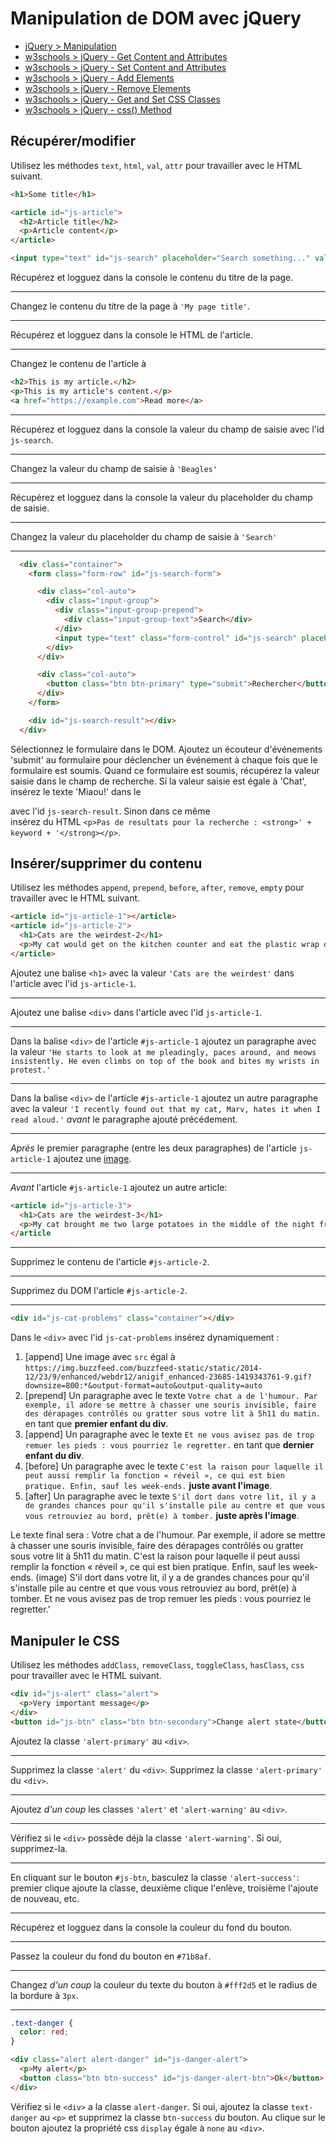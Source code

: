 # Manipulation de DOM avec jQuery

+ [jQuery > Manipulation](https://api.jquery.com/category/manipulation/)
+ [w3schools > jQuery - Get Content and Attributes](https://www.w3schools.com/jquery/jquery_dom_get.asp)
+ [w3schools > jQuery - Set Content and Attributes](https://www.w3schools.com/jquery/jquery_dom_set.asp)
+ [w3schools > jQuery - Add Elements](https://www.w3schools.com/jquery/jquery_dom_add.asp)
+ [w3schools > jQuery - Remove Elements](https://www.w3schools.com/jquery/jquery_dom_remove.asp)
+ [w3schools > jQuery - Get and Set CSS Classes](https://www.w3schools.com/jquery/jquery_css_classes.asp)
+ [w3schools > jQuery - css() Method](https://www.w3schools.com/jquery/jquery_css.asp)

## Récupérer/modifier

Utilisez les méthodes `text`, `html`, `val`, `attr` pour travailler avec le HTML suivant.

```html
<h1>Some title</h1>

<article id="js-article">
  <h2>Article title</h2>
  <p>Article content</p>
</article>

<input type="text" id="js-search" placeholder="Search something..." value="Poodles">
```

Récupérez et logguez dans la console le contenu du titre de la page.

---
Changez le contenu du titre de la page à `'My page title'`.

---
Récupérez et logguez dans la console le HTML de l'article.

---
Changez le contenu de l'article à 

```html
<h2>This is my article.</h2>
<p>This is my article's content.</p>
<a href="https://example.com">Read more</a>
```

---
Récupérez et logguez dans la console la valeur du champ de saisie avec l'id `js-search`.

---
Changez la valeur du champ de saisie à `'Beagles'`

---
Récupérez et logguez dans la console la valeur du placeholder du champ de saisie.

---
Changez la valeur du placeholder du champ de saisie à `'Search'`

<!-- ---
Ajoutez un attribut `data-article-id` avec la valeur `1` à l'article avec l'id `js-article`. Pour en savoir plus sur les attributs de données: [https://developer.mozilla.org/en-US/docs/Learn/HTML/Howto/Use_data_attributes](https://developer.mozilla.org/en-US/docs/Learn/HTML/Howto/Use_data_attributes). -->

<!-- ---
Récupérez et logguez dans la console la valeur de l'attribut `data-article-id` que vous venez d'ajouter. -->

---

```html
  <div class="container">
    <form class="form-row" id="js-search-form">

      <div class="col-auto">
        <div class="input-group">
          <div class="input-group-prepend">
            <div class="input-group-text">Search</div>
          </div>
          <input type="text" class="form-control" id="js-search" placeholder="Recherche">
        </div>
      </div>

      <div class="col-auto">
        <button class="btn btn-primary" type="submit">Rechercher</button>
      </div>
    </form>

    <div id="js-search-result"></div>
  </div>

```

Sélectionnez le formulaire dans le DOM.
Ajoutez un écouteur d'événements 'submit' au formulaire pour déclencher un événement à chaque fois que le formulaire est soumis.
Quand ce formulaire est soumis, récupérez la valeur saisie dans le champ de recherche.
Si la valeur saisie est égale à 'Chat', insérez le texte 'Miaou!' dans le <div> avec l'id `js-search-result`. Sinon dans ce même <div> insérez du HTML `<p>Pas de resultats pour la recherche : <strong>' + keyword + '</strong></p>`.

## Insérer/supprimer du contenu

Utilisez les méthodes `append`, `prepend`, `before`, `after`, `remove`, `empty` pour travailler avec le HTML suivant.

```html
<article id="js-article-1"></article>
<article id="js-article-2">
  <h1>Cats are the weirdest-2</h1>
  <p>My cat would get on the kitchen counter and eat the plastic wrap on the loaf bread. Just the plastic, not the actual bread.</p>
</article>
```

Ajoutez une balise `<h1>` avec la valeur `'Cats are the weirdest'` dans l'article avec l'id `js-article-1`.

---

Ajoutez une balise `<div>` dans l'article avec l'id `js-article-1`.

---

Dans la balise `<div>` de l'article `#js-article-1` ajoutez un paragraphe avec la valeur `'He starts to look at me pleadingly, paces around, and meows insistently. He even climbs on top of the book and bites my wrists in protest.'`

---

Dans la balise `<div>` de l'article `#js-article-1` ajoutez un autre paragraphe avec la valeur `'I recently found out that my cat, Marv, hates it when I read aloud.'` *avant* le paragraphe ajouté précédement.

---

*Après* le premier paragraphe (entre les deux paragraphes) de l'article `js-article-1` ajoutez une [image](https://cdn.pixabay.com/photo/2018/03/28/16/23/cute-3269715__340.jpg).

---

*Avant* l'article `#js-article-1` ajoutez un autre article:

```html
<article id="js-article-3">
  <h1>Cats are the weirdest-3</h1>
  <p>My cat brought me two large potatoes in the middle of the night from the kitchen counter.</p>
</article
```
---
Supprimez le contenu de l'article `#js-article-2`.

---
Supprimez du DOM l'article `#js-article-2`.

---
```html
<div id="js-cat-problems" class="container"></div>
```
Dans le `<div>` avec l'id `js-cat-problems` insérez dynamiquement :
1. [append] Une image avec `src` égal à `https://img.buzzfeed.com/buzzfeed-static/static/2014-12/23/9/enhanced/webdr12/anigif_enhanced-23685-1419343761-9.gif?downsize=800:*&output-format=auto&output-quality=auto`
2. [prepend] Un paragraphe avec le texte `Votre chat a de l'humour. Par exemple, il adore se mettre à chasser une souris invisible, faire des dérapages contrôlés ou gratter sous votre lit à 5h11 du matin.` en tant que **premier enfant du div**.
3. [append] Un paragraphe avec le texte `Et ne vous avisez pas de trop remuer les pieds : vous pourriez le regretter.` en tant que **dernier enfant du div**.
4. [before] Un paragraphe avec le texte `C'est la raison pour laquelle il peut aussi remplir la fonction « réveil », ce qui est bien pratique. Enfin, sauf les week-ends.` **juste avant l'image**.
5. [after] Un paragraphe avec le texte `S'il dort dans votre lit, il y a de grandes chances pour qu'il s'installe pile au centre et que vous vous retrouviez au bord, prêt(e) à tomber.` **juste après l'image**.

Le texte final sera : Votre chat a de l'humour. Par exemple, il adore se mettre à chasser une souris invisible, faire des dérapages contrôlés ou gratter sous votre lit à 5h11 du matin. 
C'est la raison pour laquelle il peut aussi remplir la fonction « réveil », ce qui est bien pratique. Enfin, sauf les week-ends.
(image)
S'il dort dans votre lit, il y a de grandes chances pour qu'il s'installe pile au centre et que vous vous retrouviez au bord, prêt(e) à tomber.
Et ne vous avisez pas de trop remuer les pieds : vous pourriez le regretter.'

## Manipuler le CSS

Utilisez les méthodes `addClass`, `removeClass`, `toggleClass`, `hasClass`, `css` pour travailler avec le HTML suivant.

```html
<div id="js-alert" class="alert">
  <p>Very important message</p>
</div>
<button id="js-btn" class="btn btn-secondary">Change alert state</button>
```

Ajoutez la classe `'alert-primary'` au `<div>`.

---
Supprimez la classe `'alert'` du `<div>`.
Supprimez la classe `'alert-primary'` du `<div>`.

---

Ajoutez *d'un coup* les classes `'alert'` et `'alert-warning'` au `<div>`.

---
Vérifiez si le `<div>` possède déjà la classe `'alert-warning'`. Si oui, supprimez-la.

---
En cliquant sur le bouton `#js-btn`, basculez la classe `'alert-success'`: premier clique ajoute la classe, deuxième clique l'enlève, troisième l'ajoute de nouveau, etc.

---
Récupérez et logguez dans la console la couleur du fond du bouton.

---
Passez la couleur du fond du bouton en `#71b8af`.

---
Changez *d'un coup* la couleur du texte du bouton à `#fff2d5` et le radius de la bordure à `3px`.

---

```css
.text-danger {
  color: red;
}
```

```html
<div class="alert alert-danger" id="js-danger-alert">
  <p>My alert</p>
  <button class="btn btn-success" id="js-danger-alert-btn">Ok</button>
</div>
```

Vérifiez si le `<div>` a la classe `alert-danger`. Si oui, ajoutez la classe `text-danger` au `<p>` et supprimez la classe `btn-success` du bouton. 
Au clique sur le bouton ajoutez la propriété css `display` égale à `none` au `<div>`.